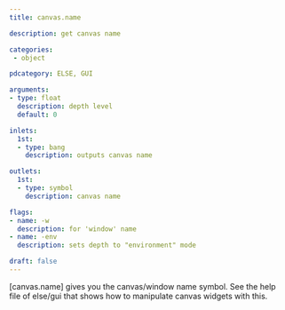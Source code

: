```yaml
---
title: canvas.name

description: get canvas name

categories:
 - object

pdcategory: ELSE, GUI

arguments:
- type: float
  description: depth level
  default: 0

inlets:
  1st:
  - type: bang
    description: outputs canvas name

outlets:
  1st:
  - type: symbol
    description: canvas name

flags:
- name: -w
  description: for 'window' name
- name: -env
  description: sets depth to "environment" mode

draft: false
---
```


[canvas.name] gives you the canvas/window name symbol. See the help file of else/gui that shows how to manipulate canvas widgets with this.
